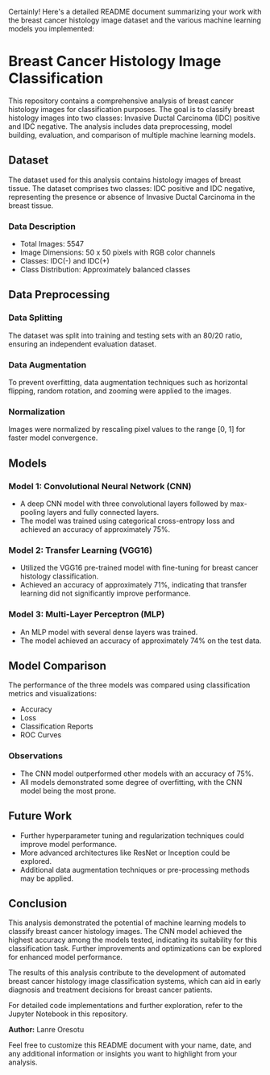 Certainly! Here's a detailed README document summarizing your work with the breast cancer histology image dataset and the various machine learning models you implemented:

# Breast Cancer Histology Image Classification

This repository contains a comprehensive analysis of breast cancer histology images for classification purposes. The goal is to classify breast histology images into two classes: Invasive Ductal Carcinoma (IDC) positive and IDC negative. The analysis includes data preprocessing, model building, evaluation, and comparison of multiple machine learning models.

## Dataset

The dataset used for this analysis contains histology images of breast tissue. The dataset comprises two classes: IDC positive and IDC negative, representing the presence or absence of Invasive Ductal Carcinoma in the breast tissue.

### Data Description

- Total Images: 5547
- Image Dimensions: 50 x 50 pixels with RGB color channels
- Classes: IDC(-) and IDC(+)
- Class Distribution: Approximately balanced classes

## Data Preprocessing

### Data Splitting

The dataset was split into training and testing sets with an 80/20 ratio, ensuring an independent evaluation dataset.

### Data Augmentation

To prevent overfitting, data augmentation techniques such as horizontal flipping, random rotation, and zooming were applied to the images.

### Normalization

Images were normalized by rescaling pixel values to the range [0, 1] for faster model convergence.

## Models

### Model 1: Convolutional Neural Network (CNN)

- A deep CNN model with three convolutional layers followed by max-pooling layers and fully connected layers.
- The model was trained using categorical cross-entropy loss and achieved an accuracy of approximately 75%.

### Model 2: Transfer Learning (VGG16)

- Utilized the VGG16 pre-trained model with fine-tuning for breast cancer histology classification.
- Achieved an accuracy of approximately 71%, indicating that transfer learning did not significantly improve performance.

### Model 3: Multi-Layer Perceptron (MLP)

- An MLP model with several dense layers was trained.
- The model achieved an accuracy of approximately 74% on the test data.

## Model Comparison

The performance of the three models was compared using classification metrics and visualizations:

- Accuracy
- Loss
- Classification Reports
- ROC Curves

### Observations

- The CNN model outperformed other models with an accuracy of 75%.
- All models demonstrated some degree of overfitting, with the CNN model being the most prone.

## Future Work

- Further hyperparameter tuning and regularization techniques could improve model performance.
- More advanced architectures like ResNet or Inception could be explored.
- Additional data augmentation techniques or pre-processing methods may be applied.

## Conclusion

This analysis demonstrated the potential of machine learning models to classify breast cancer histology images. The CNN model achieved the highest accuracy among the models tested, indicating its suitability for this classification task. Further improvements and optimizations can be explored for enhanced model performance.

The results of this analysis contribute to the development of automated breast cancer histology image classification systems, which can aid in early diagnosis and treatment decisions for breast cancer patients.

For detailed code implementations and further exploration, refer to the Jupyter Notebook in this repository.

**Author:** Lanre Oresotu

Feel free to customize this README document with your name, date, and any additional information or insights you want to highlight from your analysis.
